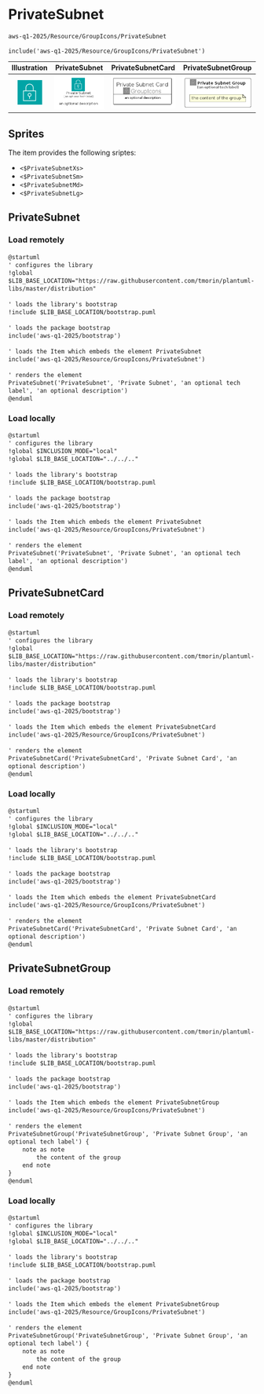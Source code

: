 # PrivateSubnet


```text
aws-q1-2025/Resource/GroupIcons/PrivateSubnet
```

```text
include('aws-q1-2025/Resource/GroupIcons/PrivateSubnet')
```



| Illustration | PrivateSubnet | PrivateSubnetCard | PrivateSubnetGroup |
| :---: | :---: | :---: | :---: |
| ![illustration for Illustration](../../../aws-q1-2025/Resource/GroupIcons/PrivateSubnet.png) | ![illustration for PrivateSubnet](../../../aws-q1-2025/Resource/GroupIcons/PrivateSubnet.Local.png) | ![illustration for PrivateSubnetCard](../../../aws-q1-2025/Resource/GroupIcons/PrivateSubnetCard.Local.png) | ![illustration for PrivateSubnetGroup](../../../aws-q1-2025/Resource/GroupIcons/PrivateSubnetGroup.Local.png) |



## Sprites
The item provides the following sriptes:

- `<$PrivateSubnetXs>`
- `<$PrivateSubnetSm>`
- `<$PrivateSubnetMd>`
- `<$PrivateSubnetLg>`





## PrivateSubnet

### Load remotely
```plantuml
@startuml
' configures the library
!global $LIB_BASE_LOCATION="https://raw.githubusercontent.com/tmorin/plantuml-libs/master/distribution"

' loads the library's bootstrap
!include $LIB_BASE_LOCATION/bootstrap.puml

' loads the package bootstrap
include('aws-q1-2025/bootstrap')

' loads the Item which embeds the element PrivateSubnet
include('aws-q1-2025/Resource/GroupIcons/PrivateSubnet')

' renders the element
PrivateSubnet('PrivateSubnet', 'Private Subnet', 'an optional tech label', 'an optional description')
@enduml
```

### Load locally
```plantuml
@startuml
' configures the library
!global $INCLUSION_MODE="local"
!global $LIB_BASE_LOCATION="../../.."

' loads the library's bootstrap
!include $LIB_BASE_LOCATION/bootstrap.puml

' loads the package bootstrap
include('aws-q1-2025/bootstrap')

' loads the Item which embeds the element PrivateSubnet
include('aws-q1-2025/Resource/GroupIcons/PrivateSubnet')

' renders the element
PrivateSubnet('PrivateSubnet', 'Private Subnet', 'an optional tech label', 'an optional description')
@enduml
```

## PrivateSubnetCard

### Load remotely
```plantuml
@startuml
' configures the library
!global $LIB_BASE_LOCATION="https://raw.githubusercontent.com/tmorin/plantuml-libs/master/distribution"

' loads the library's bootstrap
!include $LIB_BASE_LOCATION/bootstrap.puml

' loads the package bootstrap
include('aws-q1-2025/bootstrap')

' loads the Item which embeds the element PrivateSubnetCard
include('aws-q1-2025/Resource/GroupIcons/PrivateSubnet')

' renders the element
PrivateSubnetCard('PrivateSubnetCard', 'Private Subnet Card', 'an optional description')
@enduml
```

### Load locally
```plantuml
@startuml
' configures the library
!global $INCLUSION_MODE="local"
!global $LIB_BASE_LOCATION="../../.."

' loads the library's bootstrap
!include $LIB_BASE_LOCATION/bootstrap.puml

' loads the package bootstrap
include('aws-q1-2025/bootstrap')

' loads the Item which embeds the element PrivateSubnetCard
include('aws-q1-2025/Resource/GroupIcons/PrivateSubnet')

' renders the element
PrivateSubnetCard('PrivateSubnetCard', 'Private Subnet Card', 'an optional description')
@enduml
```

## PrivateSubnetGroup

### Load remotely
```plantuml
@startuml
' configures the library
!global $LIB_BASE_LOCATION="https://raw.githubusercontent.com/tmorin/plantuml-libs/master/distribution"

' loads the library's bootstrap
!include $LIB_BASE_LOCATION/bootstrap.puml

' loads the package bootstrap
include('aws-q1-2025/bootstrap')

' loads the Item which embeds the element PrivateSubnetGroup
include('aws-q1-2025/Resource/GroupIcons/PrivateSubnet')

' renders the element
PrivateSubnetGroup('PrivateSubnetGroup', 'Private Subnet Group', 'an optional tech label') {
    note as note
        the content of the group
    end note
}
@enduml
```

### Load locally
```plantuml
@startuml
' configures the library
!global $INCLUSION_MODE="local"
!global $LIB_BASE_LOCATION="../../.."

' loads the library's bootstrap
!include $LIB_BASE_LOCATION/bootstrap.puml

' loads the package bootstrap
include('aws-q1-2025/bootstrap')

' loads the Item which embeds the element PrivateSubnetGroup
include('aws-q1-2025/Resource/GroupIcons/PrivateSubnet')

' renders the element
PrivateSubnetGroup('PrivateSubnetGroup', 'Private Subnet Group', 'an optional tech label') {
    note as note
        the content of the group
    end note
}
@enduml
```

